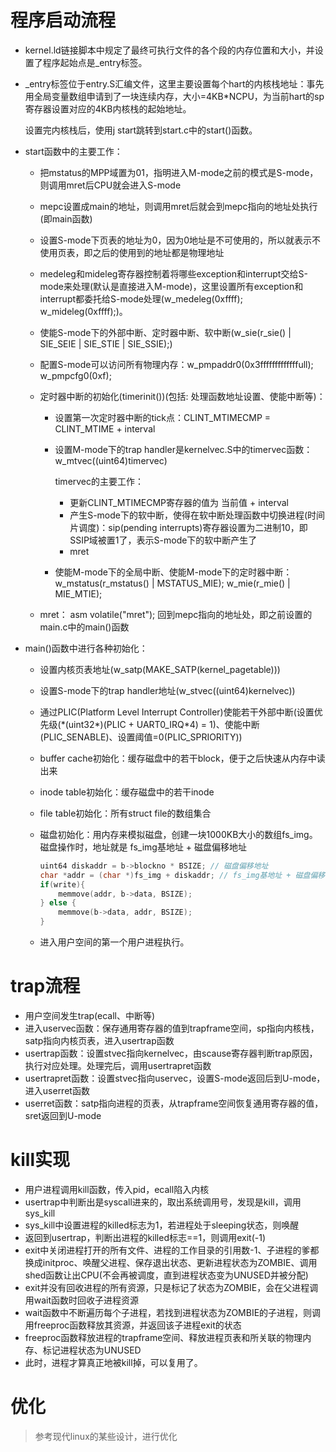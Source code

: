 # 程序启动流程

- kernel.ld链接脚本中规定了最终可执行文件的各个段的内存位置和大小，并设置了程序起始点是_entry标签。

- _entry标签位于entry.S汇编文件，这里主要设置每个hart的内核栈地址：事先用全局变量数组申请到了一块连续内存，大小=4KB*NCPU，为当前hart的sp寄存器设置对应的4KB内核栈的起始地址。

  设置完内核栈后，使用j start跳转到start.c中的start()函数。

- start函数中的主要工作：

  - 把mstatus的MPP域置为01，指明进入M-mode之前的模式是S-mode，则调用mret后CPU就会进入S-mode

  - mepc设置成main的地址，则调用mret后就会到mepc指向的地址处执行(即main函数)

  - 设置S-mode下页表的地址为0，因为0地址是不可使用的，所以就表示不使用页表，即之后的使用到的地址都是物理地址

  - medeleg和mideleg寄存器控制着将哪些exception和interrupt交给S-mode来处理(默认是直接进入M-mode)，这里设置所有exception和interrupt都委托给S-mode处理(w_medeleg(0xffff); w_mideleg(0xffff);)。

  - 使能S-mode下的外部中断、定时器中断、软中断(w_sie(r_sie() | SIE_SEIE | SIE_STIE | SIE_SSIE);)

  - 配置S-mode可以访问所有物理内存：w_pmpaddr0(0x3fffffffffffffull); w_pmpcfg0(0xf);

  - 定时器中断的初始化(timerinit())(包括: 处理函数地址设置、使能中断等)：

    - 设置第一次定时器中断的tick点：CLINT_MTIMECMP = CLINT_MTIME + interval

    - 设置M-mode下的trap handler是kernelvec.S中的timervec函数：w_mtvec((uint64)timervec)

      timervec的主要工作：

      - 更新CLINT_MTIMECMP寄存器的值为 当前值 + interval
      - 产生S-mode下的软中断，使得在软中断处理函数中切换进程(时间片调度)：sip(pending interrupts)寄存器设置为二进制10，即SSIP域被置1了，表示S-mode下的软中断产生了
      - mret

    - 使能M-mode下的全局中断、使能M-mode下的定时器中断：w_mstatus(r_mstatus() | MSTATUS_MIE); w_mie(r_mie() | MIE_MTIE);

  - mret： asm volatile("mret"); 回到mepc指向的地址处，即之前设置的main.c中的main()函数

- main()函数中进行各种初始化：

  - 设置内核页表地址(w_satp(MAKE_SATP(kernel_pagetable)))

  - 设置S-mode下的trap handler地址(w_stvec((uint64)kernelvec))

  - 通过PLIC(Platform Level Interrupt Controller)使能若干外部中断(设置优先级(\*(uint32\*)(PLIC + UART0_IRQ*4) = 1)、使能中断(PLIC_SENABLE)、设置阈值=0(PLIC_SPRIORITY))

  - buffer cache初始化：缓存磁盘中的若干block，便于之后快速从内存中读出来

  - inode table初始化：缓存磁盘中的若干inode

  - file table初始化：所有struct file的数组集合

  - 磁盘初始化：用内存来模拟磁盘，创建一块1000KB大小的数组fs_img。磁盘操作时，地址就是 fs_img基地址 + 磁盘偏移地址

    ```c
    uint64 diskaddr = b->blockno * BSIZE; // 磁盘偏移地址
    char *addr = (char *)fs_img + diskaddr; // fs_img基地址 + 磁盘偏移地址
    if(write){
        memmove(addr, b->data, BSIZE);
    } else {
        memmove(b->data, addr, BSIZE);
    }
    ```

  - 进入用户空间的第一个用户进程执行。



# trap流程

- 用户空间发生trap(ecall、中断等)
- 进入uservec函数：保存通用寄存器的值到trapframe空间，sp指向内核栈，satp指向内核页表，进入usertrap函数
- usertrap函数：设置stvec指向kernelvec，由scause寄存器判断trap原因，执行对应处理。处理完后，调用usertrapret函数
- usertrapret函数：设置stvec指向uservec，设置S-mode返回后到U-mode，进入userret函数
- userret函数：satp指向进程的页表，从trapframe空间恢复通用寄存器的值，sret返回到U-mode



# kill实现

- 用户进程调用kill函数，传入pid，ecall陷入内核
- usertrap中判断出是syscall进来的，取出系统调用号，发现是kill，调用sys_kill
- sys_kill中设置进程的killed标志为1，若进程处于sleeping状态，则唤醒
- 返回到usertrap，判断出进程的killed标志==1，则调用exit(-1)
- exit中关闭进程打开的所有文件、进程的工作目录的引用数-1、子进程的爹都换成initproc、唤醒父进程、保存退出状态、更新进程状态为ZOMBIE、调用shed函数让出CPU(不会再被调度，直到进程状态变为UNUSED并被分配)
- exit并没有回收进程的所有资源，只是标记了状态为ZOMBIE，会在父进程调用wait函数时回收子进程资源
- wait函数中不断遍历每个子进程，若找到进程状态为ZOMBIE的子进程，则调用freeproc函数释放其资源，并返回该子进程exit的状态
- freeproc函数释放进程的trapframe空间、释放进程页表和所关联的物理内存、标记进程状态为UNUSED
- 此时，进程才算真正地被kill掉，可以复用了。



# 优化

> 参考现代linux的某些设计，进行优化
